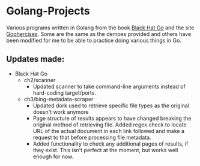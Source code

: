 # Golang-Projects

Various programs written in Golang from the book [Black Hat Go](https://nostarch.com/blackhatgo) and the site [Gophercises](https://gophercises.com/).  Some are the same as the demoes provided and others have been modified for me to be able to practice doing various things in Go.

## Updates made:
- Black Hat Go
  - ch2/scanner
    - Updated scanner to take command-line arguments instead of hard-coding target/ports.
  - ch3/bing-metadata-scraper
    - Updated dork used to retrieve specific file types as the original doesn't work anymore
    - Page structure of results appears to have changed breaking the original method of retrieving file.  Added regex check to locate URL of the actual document in each link followed and make a request to that before processing file metadata.
    - Added functionality to check any additional pages of results, if they exist.  This isn't perfect at the moment, but works well enough for now.

